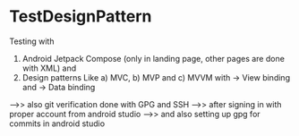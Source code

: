 # TestDesignPattern
Testing with 
 1. Android Jetpack Compose (only in landing page, other pages are done with XML) and 
 2. Design patterns Like 
  a) MVC, 
  b) MVP and 
  c) MVVM with 
    -> View binding and 
    -> Data binding


-->> also git verification done with GPG and SSH 
 -->> after signing in with proper account from android studio 
  -->> and also setting up gpg for commits in android studio